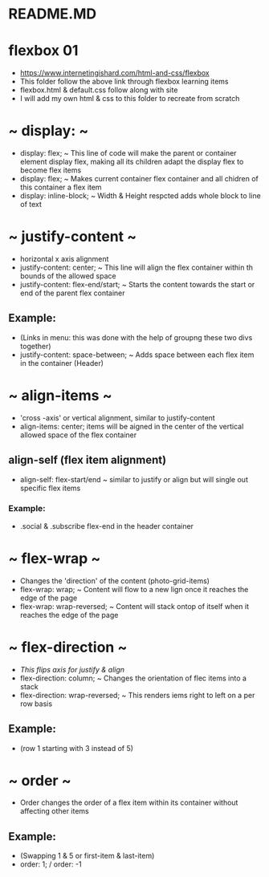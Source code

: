 # README.MD

# flexbox 01
 - https://www.internetingishard.com/html-and-css/flexbox
 - This folder follow the above link through flexbox learning items
 - flexbox.html & default.css follow along with site 
 - I will add my own html & css to this folder to recreate from scratch 
 

# ~ display: ~

- display: flex; ~ This line of code will make the parent or 
container element display flex, making all its children
adapt the display flex to become flex items
- display: flex; ~ Makes current container flex container and all chidren of this container a flex item
- display: inline-block; ~ Width & Height respcted adds whole block to line of text

# ~ justify-content ~
- horizontal x axis alignment 
- justify-content: center; ~ This line will align the flex container within th bounds of the allowed space
- justify-content: flex-end/start; ~ Starts the content towards the start or end of the parent flex container 
## Example:
- (Links in menu: this was done with the help of groupng these two divs together)
- justify-content: space-between; ~ Adds space between each flex item in the container (Header)

# ~ align-items ~
- 'cross -axis' or vertical alignment, similar to justify-content
- align-items: center; items will be aigned in the center of the vertical allowed space of the flex container
## align-self (flex item alignment)
- align-self: flex-start/end ~ similar to justify or align but will single out specific flex items 
### Example:
- .social & .subscribe flex-end in the header container 

# ~ flex-wrap ~
- Changes the 'direction' of the content (photo-grid-items)
- flex-wrap: wrap; ~ Content will flow to a new lign once it reaches the edge of the page
- flex-wrap: wrap-reversed; ~ Content will stack ontop of itself when it reaches the edge of the page

# ~ flex-direction ~
- *This flips axis for justify & align*
- flex-direction: column; ~ Changes the orientation of flec items into a stack 
- flex-direction: wrap-reversed; ~ This renders iems right to left on a per row basis 
## Example:
- (row 1 starting with 3 instead of 5)

# ~ order ~
- Order changes the order of a flex item within its container without affecting other items
## Example:
- (Swapping 1 & 5 or first-item & last-item)
- order: 1; / order: -1